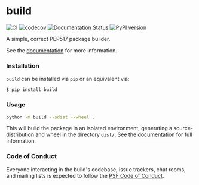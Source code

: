 # build

![CI](https://github.com/pypa/build/workflows/check/badge.svg)
[![codecov](https://codecov.io/gh/pypa/build/branch/master/graph/badge.svg)](https://codecov.io/gh/pypa/build)
[![Documentation Status](https://readthedocs.org/projects/pypa-build/badge/?version=latest)](https://pypa-build.readthedocs.io/en/latest/?badge=latest)
[![PyPI version](https://badge.fury.io/py/build.svg)](https://pypi.org/project/build/)

A simple, correct PEP517 package builder.

See the [documentation](https://pypa-build.readthedocs.io/en/latest/) for more information.

### Installation

`build` can be installed via `pip` or an equivalent via:

```
$ pip install build
```

### Usage

```bash
python -m build --sdist --wheel .
```

This will build the package in an isolated environment, generating a
source-distribution and wheel in the directory `dist/`.
See the [documentation](https://pypa-build.readthedocs.io/en/latest/) for full information.

### Code of Conduct

Everyone interacting in the build's codebase, issue trackers, chat rooms, and mailing lists is expected to follow
the [PSF Code of Conduct].

[psf code of conduct]: https://github.com/pypa/.github/blob/main/CODE_OF_CONDUCT.md
